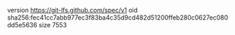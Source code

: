 version https://git-lfs.github.com/spec/v1
oid sha256:fec41cc7abb977ec3f83ba4c35d9cd482d51200ffeb280c0627ec080dd5e5636
size 7553
